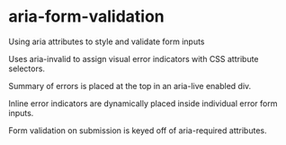 # aria-form-validation
Using aria attributes to style and validate form inputs

Uses aria-invalid to assign visual error indicators with CSS attribute selectors.

Summary of errors is placed at the top in an aria-live enabled div. 

Inline error indicators are dynamically placed inside individual error form inputs.

Form validation on submission is keyed off of aria-required attributes. 




